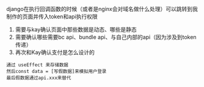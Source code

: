 django在执行回调函数的时候（或者是nginx会对域名做什么处理）可以跳转到我制作的页面并传入token和api执行权限



1. 需要与kay确认页面中那些数据是动态、哪些是静态
2. 需要确认哪些需要bc api、bundle api、与自己内部的api（因为涉及到token传递）
3. 再次和Kay确认支付是怎么设计的



```
通过 useEffect 来存储数据
然后const data = [写假数据]来模拟用户登录
最后假数据通过api.xxx来替代
```

